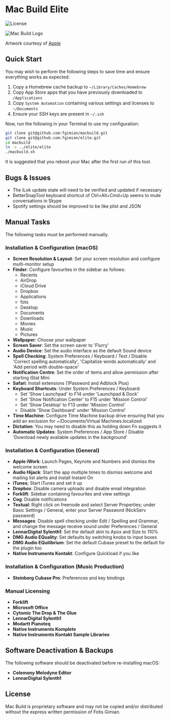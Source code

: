 # Mac Build Elite

![License](https://img.shields.io/badge/license-Proprietary-blue.svg)

![Mac Build Logo](https://raw.githubusercontent.com/fgimian/macbuild/master/images/macbuild-logo.png)

Artwork courtesy of [Apple](http://www.apple.com)

## Quick Start

You may wish to perform the following steps to save time and ensure everything
works as expected:

1. Copy a Homebrew cache backup to `~/Library/Caches/Homebrew`
2. Copy App Store apps that you have previously downloaded to `/Applications`
3. Copy `System Automation` containing various settings and licenses to `~/Documents`
4. Ensure your SSH keys are present in `~/.ssh`

Now, run the following in your Terminal to use my configuration:

```bash
git clone git@github.com:fgimian/macbuild.git
git clone git@github.com:fgimian/elite.git
cd macbuild
ln -s ../elite/elite
./macbuild.sh
```

It is suggested that you reboot your Mac after the first run of this tool.

## Bugs & Issues

* The iLok update state will need to be verified and updated if necessary
* BetterSnapTool keyboard shortcut of Ctrl+Alt+Cmd+Up seems to mute conversations in Skype
* Spotify settings should be improved to be like plist and JSON

## Manual Tasks

The following tasks must be performed manually.

### Installation & Configuration (macOS)

* **Screen Resolution & Layout**: Set your screen resolution and configure multi-monitor setup
* **Finder**: Configure favourites in the sidebar as follows:
    - Recents
    - AirDrop
    - iCloud Drive
    - Dropbox
    - Applications
    - fots
    - Desktop
    - Documents
    - Downloads
    - Movies
    - Music
    - Pictures
* **Wallpaper**: Choose your wallpaper
* **Screen Saver**: Set the screen saver to 'Flurry'
* **Audio Device**: Set the audio interface as the default Sound device
* **Spell Checking**: System Preferences / Keyboard / Text / Disable 'Correct spelling automatically', 'Capitalize words automatically' and 'Add period with double-space'
* **Notification Centre**: Set the order of items and allow permission after starting iStat Mini
* **Safari**: Install extensions (1Password and Adblock Plus)
* **Keyboard Shortcuts**: Under System Preferences / Keyboard:
    - Set 'Show Launchpad' to F14 under 'Launchpad & Dock'
    - Set 'Show Notification Center' to F15 under 'Mission Control'
    - Set 'Show Desktop' to F13 under 'Mission Control'
    - Disable 'Show Dashboard' under 'Mission Control'
* **Time Machine**: Configure Time Machine backup drive ensuring that you add an exclusion for ~/Documents/Virtual Machines.localized
* **Dictation**: You may need to disable this as holding down Fn suggests it
* **Automatic Updates**: System Preferences / App Store / Disable 'Download newly available updates in the background'

### Installation & Configuration (General)

* **Apple iWork**: Launch Pages, Keynote and Numbers and dismiss the welcome
  screen
* **Audio Hijack**: Start the app multiple times to dismiss welcome and mailing
  list alerts and install Instant On
* **iTunes**; Start iTunes and set it up
* **Dropbox**: Disable camera uploads and disable email integration
* **Forklift**: Sidebar containing favourites and view settings
* **Cog**: Disable notifications
* **Textual**: Right click on freenode and select Server Properties; under Basic Settings / General, enter your Server Password (NickServ password)
* **Messages**: Disable spell checking under Edit / Spelling and Grammar, and change the message receive sound under Preferences / General
* **LennarDigital Sylenth1**: Set the default skin to Apox and Size to 110%
* **DMG Audio EQuality**: Set defaults by switching knobs to input boxes
* **DMG Audio EQuilibrium**: Set the default Cubase preset to the default for the plugin too
* **Native Instruments Kontakt**: Configure Quickload if you like

### Installation & Configuration (Music Production)

* **Steinberg Cubase Pro**: Preferences and key bindings

### Manual Licensing

* **Forklift**
* **Microsoft Office**
* **Cytomic The Drop & The Glue**
* **LennarDigital Sylenth1**
* **Modartt Pianoteq**
* **Native Instruments Komplete**
* **Native Instruments Kontakt Sample Libraries**

## Software Deactivation & Backups

The following software should be deactivated before re-installing macOS:

* **Celemony Melodyne Editor**
* **LennarDigital Sylenth1**

## License

Mac Build is proprietary software and may not be copied and/or distributed
without the express written permission of Fotis Gimian.
